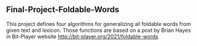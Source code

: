 ## Final-Project-Foldable-Words
This project defines four algorithms for generalizing all foldable words from given text and lexicon. Those functions are based on a post by Brian Hayes in Bit-Player website http://bit-player.org/2021/foldable-words
